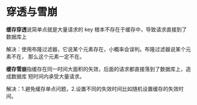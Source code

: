 # 穿透与雪崩

**缓存穿透**说简单点就是大量请求的 key 根本不存在于缓存中，导致请求直接到了数据库上

解决：使用布隆过滤器，它说某个元素存在，小概率会误判。布隆过滤器说某个元素不在， 那么这个元素一定不在。

**缓存雪崩**指缓存在同一时间大面积的失效，后面的请求都直接落到了数据库上，造成数据库 短时间内承受大量请求。

解决：1.避免缓存单点问题，2.设置不同的失效时间比如随机设置缓存的失效时间。
